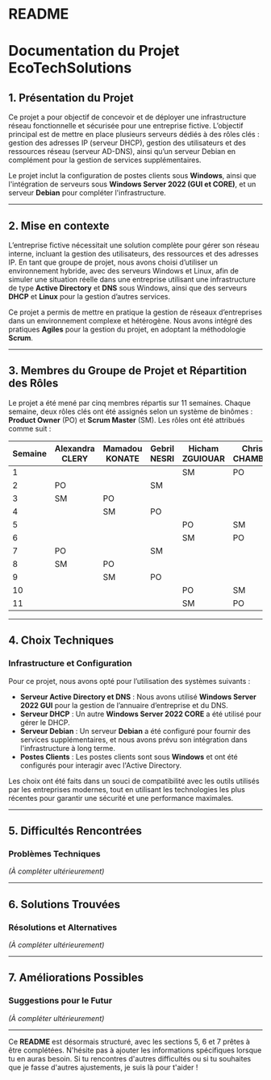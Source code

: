 # README
# Documentation du Projet EcoTechSolutions

## 1. Présentation du Projet

Ce projet a pour objectif de concevoir et de déployer une infrastructure réseau fonctionnelle et sécurisée pour une entreprise fictive. L’objectif principal est de mettre en place plusieurs serveurs dédiés à des rôles clés : gestion des adresses IP (serveur DHCP), gestion des utilisateurs et des ressources réseau (serveur AD-DNS), ainsi qu’un serveur Debian en complément pour la gestion de services supplémentaires.

Le projet inclut la configuration de postes clients sous **Windows**, ainsi que l'intégration de serveurs sous **Windows Server 2022 (GUI et CORE)**, et un serveur **Debian** pour compléter l'infrastructure.

---

## 2. Mise en contexte 

L’entreprise fictive nécessitait une solution complète pour gérer son réseau interne, incluant la gestion des utilisateurs, des ressources et des adresses IP. En tant que groupe de projet, nous avons choisi d’utiliser un environnement hybride, avec des serveurs Windows et Linux, afin de simuler une situation réelle dans une entreprise utilisant une infrastructure de type **Active Directory** et **DNS** sous Windows, ainsi que des serveurs **DHCP** et **Linux** pour la gestion d’autres services.

Ce projet a permis de mettre en pratique la gestion de réseaux d’entreprises dans un environnement complexe et hétérogène. Nous avons intégré des pratiques **Agiles** pour la gestion du projet, en adoptant la méthodologie **Scrum**.

---

## 3. Membres du Groupe de Projet et Répartition des Rôles

Le projet a été mené par cinq membres répartis sur 11 semaines. Chaque semaine, deux rôles clés ont été assignés selon un système de binômes : **Product Owner** (PO) et **Scrum Master** (SM). Les rôles ont été attribués comme suit :

| Semaine | Alexandra CLERY   | Mamadou KONATE   | Gebril NESRI   | Hicham ZGUIOUAR   | Christian CHAMBRAUD |
|---------|-------------------|------------------|----------------|-------------------|---------------------|
| 1       |                   |                  |                | SM                | PO                  |
| 2       | PO                |                  | SM             |                   |                     |
| 3       | SM                | PO               |                |                   |                     |
| 4       |                   | SM               | PO             |                   |                     |
| 5       |                   |                  |                | PO                | SM                  |
| 6       |                   |                  |                | SM                | PO                  |
| 7       | PO                |                  | SM             |                   |                     |
| 8       | SM                | PO               |                |                   |                     |
| 9       |                   | SM               | PO             |                   |                     |
| 10      |                   |                  |                | PO                | SM                  |
| 11      |                   |                  |                | SM                | PO                    |

---

## 4. Choix Techniques

### Infrastructure et Configuration

Pour ce projet, nous avons opté pour l’utilisation des systèmes suivants :

- **Serveur Active Directory et DNS** : Nous avons utilisé **Windows Server 2022 GUI** pour la gestion de l’annuaire d’entreprise et du DNS.
- **Serveur DHCP** : Un autre **Windows Server 2022 CORE** a été utilisé pour gérer le DHCP.
- **Serveur Debian** : Un serveur **Debian** a été configuré pour fournir des services supplémentaires, et nous avons prévu son intégration dans l'infrastructure à long terme.
- **Postes Clients** : Les postes clients sont sous **Windows** et ont été configurés pour interagir avec l'Active Directory.

Les choix ont été faits dans un souci de compatibilité avec les outils utilisés par les entreprises modernes, tout en utilisant les technologies les plus récentes pour garantir une sécurité et une performance maximales.

---

## 5. Difficultés Rencontrées

### Problèmes Techniques

_(À compléter ultérieurement)_

---

## 6. Solutions Trouvées

### Résolutions et Alternatives

_(À compléter ultérieurement)_

---

## 7. Améliorations Possibles

### Suggestions pour le Futur

_(À compléter ultérieurement)_

---

Ce **README** est désormais structuré, avec les sections 5, 6 et 7 prêtes à être complétées. N'hésite pas à ajouter les informations spécifiques lorsque tu en auras besoin. Si tu rencontres d'autres difficultés ou si tu souhaites que je fasse d'autres ajustements, je suis là pour t'aider !
